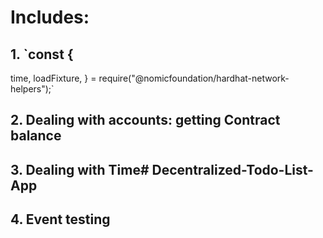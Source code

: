 # Includes:
## 1. `const {
  time,
  loadFixture,
} = require("@nomicfoundation/hardhat-network-helpers");`

## 2. Dealing with accounts: getting Contract balance

## 3. Dealing with Time#   D e c e n t r a l i z e d - T o d o - L i s t - A p p 
 
 
## 4. Event testing